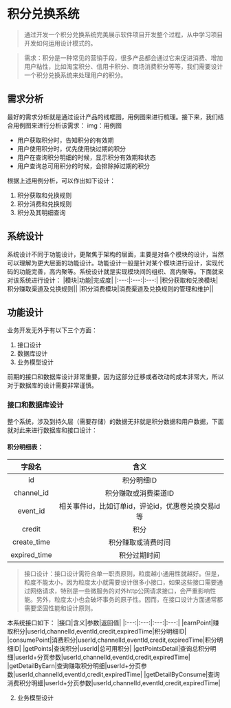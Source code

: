 # 积分兑换系统
> 通过开发一个积分兑换系统完美展示软件项目开发整个过程，从中学习项目开发如何运用设计模式的。

 > 需求：积分是一种常见的营销手段，很多产品都会通过它来促进消费、增加用户粘性，比如淘宝积分、信用卡积分、商场消费积分等等，我们需要设计一个积分兑换系统来处理用户的积分。

 ## 需求分析
 最好的需求分析就是通过设计产品的线框图，用例图来进行梳理。接下来，我们结合用例图来进行分析该需求：
 img：用例图

 * 用户获取积分时，告知积分的有效期
 * 用户使用积分时，优先使用快过期的积分
 * 用户在查询积分明细的时候，显示积分有效期和状态
 * 用户查询总可用积分的时候，会排除掉过期的积分

 根据上述用例分析，可以作出如下设计：
 1. 积分获取和兑换规则
 2. 积分消费和兑换规则
 3. 积分及其明细查询

 ## 系统设计
系统设计不同于功能设计，更聚焦于架构的层面，主要是对各个模块的设计，当然可以理解为更大层面的功能设计。功能设计一般是针对某个模块进行设计，实现代码的功能完善，高内聚等。系统设计就是实现模块间的组织、高内聚等。下面就来对该系统进行设计：
|模块|功能|完成度|
|:---:|:---:|:---:|
|积分获取和兑换模块|积分赚取渠道及兑换规则||
|积分消费模块|消费渠道及兑换规则的管理和维护||

## 功能设计
业务开发无外乎有以下三个方面：
1. 接口设计
2. 数据库设计
3. 业务模型设计

前期的接口和数据库设计非常重要，因为这部分迁移或者改动的成本非常大，所以对于数据库的设计需要非常谨慎。

### 接口和数据库设计
整个系统，涉及到持久层（需要存储）的数据无非就是积分数据和用户数据，下面就对此来进行数据库和接口设计：

#### 积分明细表：

|字段名|含义|
|:-:|:-:|
|id|积分明细ID|
|channel_id|积分赚取或消费渠道ID|
|event_id|相关事件id，比如订单id，评论id，优惠卷兑换交易id等|
|credit|积分|
|create_time|积分赚取或消费时间
|expired_time|积分过期时间

> 接口设计：接口设计需符合单一职责原则，粒度越小通用性就越好。但是，粒度不能太小，因为粒度太小就需要设计很多小接口，如果这些接口需要通过网络请求，特别是一些微服务的对外http公网请求接口，会严重影响性能。另外，粒度太小也会破坏事务的原子性。因而，在接口设计方面通常都需要坚固性能和设计原则。

本系统接口如下：
|接口|含义|参数|返回值|
|:---:|:---:|:---:|:---:|
|earnPoint|赚取积分|userId,channelId,eventId,credit,expiredTime|积分明细ID|
|consumePoint|消费积分|userId,channelId,eventId,credit,expiredTime|积分明细ID|
|getPoints|查询积分|userId|总可用积分|
|getPointsDetail|查询总积分明细|userId+分页参数|userId,channelId,eventId,credit,expiredTime|
|getDetailByEarn|查询赚取积分明细|userId+分页参数|userId,channelId,eventId,credit,expiredTime|
|getDetailByConsume|查询消费积分明细|userId+分页参数|userId,channelId,eventId,credit,expiredTime|

2. 业务模型设计





 

 